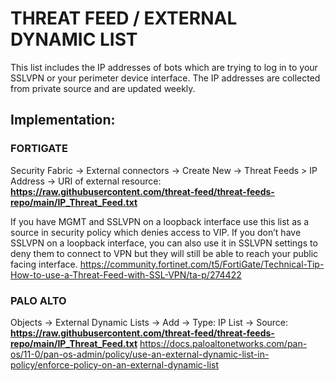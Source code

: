 # **THREAT FEED / EXTERNAL DYNAMIC LIST**

This list includes the IP addresses of bots which are trying to log in to your SSLVPN or your perimeter device interface. The IP addresses are collected from private source and are updated weekly.

## **Implementation:**

### FORTIGATE
Security Fabric -> External connectors -> Create New -> Threat Feeds > IP Address -> URI of external resource: **https://raw.githubusercontent.com/threat-feed/threat-feeds-repo/main/IP_Threat_Feed.txt**

If you have MGMT and SSLVPN on a loopback interface use this list as a source in security policy which denies access to VIP.
If you don’t have SSLVPN on a loopback interface, you can also use it in SSLVPN settings to deny them to connect to VPN but they will still be able to reach your public facing interface.
https://community.fortinet.com/t5/FortiGate/Technical-Tip-How-to-use-a-Threat-Feed-with-SSL-VPN/ta-p/274422

### PALO ALTO
Objects -> External Dynamic Lists -> Add -> Type: IP List -> Source: **https://raw.githubusercontent.com/threat-feed/threat-feeds-repo/main/IP_Threat_Feed.txt**
https://docs.paloaltonetworks.com/pan-os/11-0/pan-os-admin/policy/use-an-external-dynamic-list-in-policy/enforce-policy-on-an-external-dynamic-list
